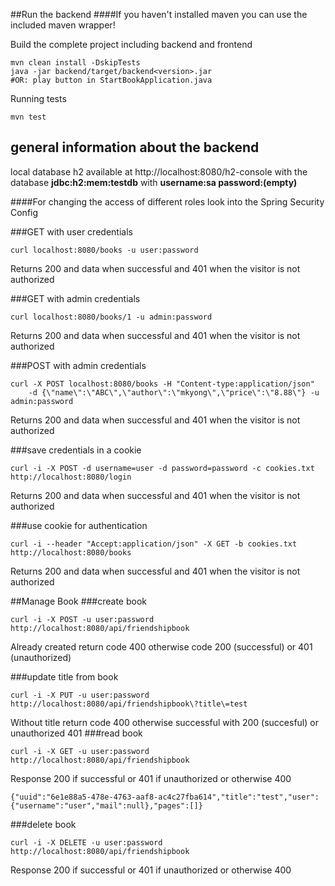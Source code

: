 ##Run the backend
####If you haven't installed maven you can use the included maven wrapper!

Build the complete project including backend and frontend
```
mvn clean install -DskipTests
java -jar backend/target/backend<version>.jar
#OR: play button in StartBookApplication.java
```

Running tests
```
mvn test
```

## general information about the backend

local database h2 available at
http://localhost:8080/h2-console with the database **jdbc:h2:mem:testdb**
with **username:sa password:(empty)**

####For changing the access of different roles look into the Spring Security Config

###GET with user credentials
```
curl localhost:8080/books -u user:password
```
Returns 200 and data when successful and 401 when the visitor is not authorized

###GET with admin credentials
```
curl localhost:8080/books/1 -u admin:password
```
Returns 200 and data when successful and 401 when the visitor is not authorized


###POST with admin credentials
```
curl -X POST localhost:8080/books -H "Content-type:application/json" 
	-d {\"name\":\"ABC\",\"author\":\"mkyong\",\"price\":\"8.88\"} -u admin:password
```
Returns 200 and data when successful and 401 when the visitor is not authorized


###save credentials in a cookie
```
curl -i -X POST -d username=user -d password=password -c cookies.txt http://localhost:8080/login
```
Returns 200 and data when successful and 401 when the visitor is not authorized

###use cookie for authentication
```
curl -i --header "Accept:application/json" -X GET -b cookies.txt http://localhost:8080/books
```
Returns 200 and data when successful and 401 when the visitor is not authorized

##Manage Book
###create book
```
curl -i -X POST -u user:password http://localhost:8080/api/friendshipbook
```
Already created return code 400 otherwise code 200 (successful) or 401 (unauthorized)

###update title from book
```
curl -i -X PUT -u user:password http://localhost:8080/api/friendshipbook\?title\=test
```
Without title return code 400 otherwise successful with 200 (succesful) or unauthorized 401
###read book
```
curl -i -X GET -u user:password http://localhost:8080/api/friendshipbook
```
Response 200 if successful or 401 if unauthorized or otherwise 400

```
{"uuid":"6e1e88a5-478e-4763-aaf8-ac4c27fba614","title":"test","user":{"username":"user","mail":null},"pages":[]}
```
###delete book
```
curl -i -X DELETE -u user:password http://localhost:8080/api/friendshipbook
```
Response 200 if successful or 401 if unauthorized or otherwise 400